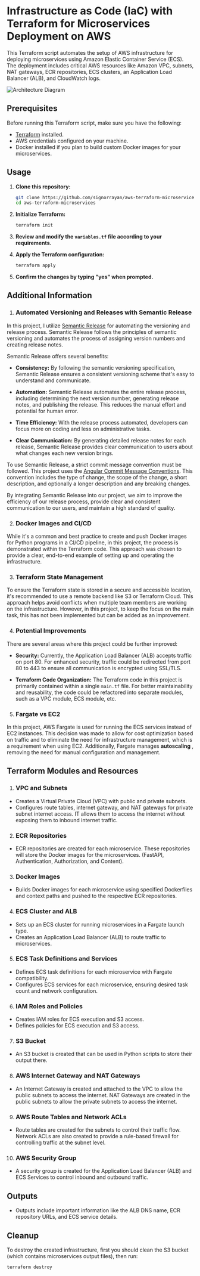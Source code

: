# Infrastructure as Code (IaC) with Terraform for Microservices Deployment on AWS

This Terraform script automates the setup of AWS infrastructure for deploying microservices using Amazon Elastic Container Service (ECS). The deployment includes critical AWS resources like Amazon VPC, subnets, NAT gateways, ECR repositories, ECS clusters, an Application Load Balancer (ALB), and CloudWatch logs.

![Architecture Diagram](./assets/arch.svg)

## Prerequisites

Before running this Terraform script, make sure you have the following:

- [Terraform](https://www.terraform.io/downloads.html) installed.
- AWS credentials configured on your machine.
- Docker installed if you plan to build custom Docker images for your microservices.

## Usage

1. **Clone this repository:**

    ```bash
    git clone https://github.com/signorrayan/aws-terraform-microservices
    cd aws-terraform-microservices
    ```

2. **Initialize Terraform:**

    ```bash
    terraform init
    ```

3. **Review and modify the `variables.tf` file according to your requirements.**

4. **Apply the Terraform configuration:**

    ```bash
    terraform apply
    ```

5. **Confirm the changes by typing "yes" when prompted.**


## Additional Information


1. ### Automated Versioning and Releases with Semantic Release

In this project, I utilize [Semantic Release](https://github.com/semantic-release/semantic-release) for automating the versioning and release process. Semantic Release follows the principles of semantic versioning and automates the process of assigning version numbers and creating release notes.

Semantic Release offers several benefits:

- **Consistency:** By following the semantic versioning specification, Semantic Release ensures a consistent versioning scheme that's easy to understand and communicate.

- **Automation:** Semantic Release automates the entire release process, including determining the next version number, generating release notes, and publishing the release. This reduces the manual effort and potential for human error.

- **Time Efficiency:** With the release process automated, developers can focus more on coding and less on administrative tasks.

- **Clear Communication:** By generating detailed release notes for each release, Semantic Release provides clear communication to users about what changes each new version brings.

To use Semantic Release, a strict commit message convention must be followed. This project uses the [Angular Commit Message Conventions](https://github.com/angular/angular.js/blob/master/DEVELOPERS.md#-git-commit-guidelines). This convention includes the type of change, the scope of the change, a short description, and optionally a longer description and any breaking changes.

By integrating Semantic Release into our project, we aim to improve the efficiency of our release process, provide clear and consistent communication to our users, and maintain a high standard of quality.


2. ### Docker Images and CI/CD

While it's a common and best practice to create and push Docker images for Python programs in a CI/CD pipeline, in this project, the process is demonstrated within the Terraform code. This approach was chosen to provide a clear, end-to-end example of setting up and operating the infrastructure.

3. ### Terraform State Management

To ensure the Terraform state is stored in a secure and accessible location, it's recommended to use a remote backend like S3 or Terraform Cloud. This approach helps avoid conflicts when multiple team members are working on the infrastructure. However, in this project, to keep the focus on the main task, this has not been implemented but can be added as an improvement.

4. ### Potential Improvements

There are several areas where this project could be further improved:

- **Security:** Currently, the Application Load Balancer (ALB) accepts traffic on port 80. For enhanced security, traffic could be redirected from port 80 to 443 to ensure all communication is encrypted using SSL/TLS.

- **Terraform Code Organization:** The Terraform code in this project is primarily contained within a single `main.tf` file. For better maintainability and reusability, the code could be refactored into separate modules, such as a VPC module, ECS module, etc.

5. ### Fargate vs EC2

In this project, AWS Fargate is used for running the ECS services instead of EC2 instances. This decision was made to allow for cost optimization based on traffic and to eliminate the need for infrastructure management, which is a requirement when using EC2. Additionally, Fargate manages **autoscaling** , removing the need for manual configuration and management.



## Terraform Modules and Resources

1. ### VPC and Subnets

- Creates a Virtual Private Cloud (VPC) with public and private subnets.
- Configures route tables, internet gateway, and NAT gateways for private subnet internet access. IT allows them to access the internet without exposing them to inbound internet traffic.


2. ###  ECR Repositories

- ECR repositories are created for each microservice. These repositories will store the Docker images for the microservices. (FastAPI, Authentication, Authorization, and Content).

3. ### Docker Images

- Builds Docker images for each microservice using specified Dockerfiles and context paths and pushed to the respective ECR repositories.

4. ###  ECS Cluster and ALB

- Sets up an ECS cluster for running microservices in a Fargate launch type.
- Creates an Application Load Balancer (ALB) to route traffic to microservices.

5. ### ECS Task Definitions and Services

- Defines ECS task definitions for each microservice with Fargate compatibility.
- Configures ECS services for each microservice, ensuring desired task count and network configuration.

6. ###  IAM Roles and Policies

- Creates IAM roles for ECS execution and S3 access.
- Defines policies for ECS execution and S3 access.

7. ###  S3 Bucket

- An S3 bucket is created that can be used in Python scripts to store their output there.

8. ###  AWS Internet Gateway and NAT Gateways

- An Internet Gateway is created and attached to the VPC to allow the public subnets to access the internet. NAT Gateways are created in the public subnets to allow the private subnets to access the internet.

9. ###  AWS Route Tables and Network ACLs

- Route tables are created for the subnets to control their traffic flow. Network ACLs are also created to provide a rule-based firewall for controlling traffic at the subnet level.

10. ###  AWS Security Group

- A security group is created for the Application Load Balancer (ALB) and ECS Services to control inbound and outbound traffic.


## Outputs

- Outputs include important information like the ALB DNS name, ECR repository URLs, and ECS service details.

## Cleanup

To destroy the created infrastructure, first you should clean the S3 bucket (which contains microservices output files), then run:

```bash
terraform destroy
